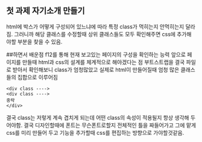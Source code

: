 ## 첫 과제 자기소개 만들기
html에 박스가 어떻게 구성되어 있느냐에 따라 특정 class가 먹히는지 안먹히는지 달라짐. 그러니까 해당 클래스를 수정할때 상위 클래스들도 모두 확인해주면 css에 추가해야할 부분을 찾을 수 있음.


##하면서 배운점
f12를 통해 현재 보고있는 페이지의 구성을 확인하는 능력
앞으로 페이지를 만들때 html과 css의 설계를 체계적으로 해야겠다는 점
부트스트랩을 결국 파일로 받아서 확인해보니 class가 엄청많았고 실제로 html이 만들어질때 엄청 많은 클래스들의 집합으로 이루어짐
```
<div class ---->
<div class ---->
중략
</div>

```
결국 class는 저렇게 계속 겹치게 되는데 어떤 class의 속성이 적용될지 항상 생각해 두어야함.
결국 디자인할때에 폰트는 무슨폰트로할지 전체적인 틀을 짜들어가고 그에 맡게 css를 미리 만들어 두고 기능을 추가할때 css를 편집하는 방향으로 가야할것같음.
